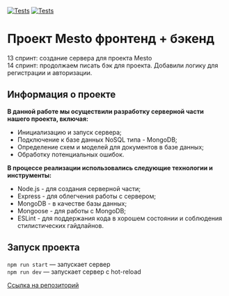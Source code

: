 [![Tests](../../actions/workflows/tests-13-sprint.yml/badge.svg)](../../actions/workflows/tests-13-sprint.yml) [![Tests](../../actions/workflows/tests-14-sprint.yml/badge.svg)](../../actions/workflows/tests-14-sprint.yml)
# Проект Mesto фронтенд + бэкенд

13 спринт: создание сервера для проекта Mesto    
14 спринт: продолжаем писать бэк для проекта. Добавили логику для регистрации и авторизации.
## Информация о проекте
**В данной работе мы осуществили разработку серверной части нашего проекта, включая:**
* Инициализацию и запуск сервера;  
* Подключение к базе данных NoSQL типа - MongoDB;  
* Определение схем и моделей для документов в базе данных;   
* Обработку потенциальных ошибок.  

**В процессе реализации использовались следующие технологии и инструменты:**
* Node.js - для создания серверной части;   
* Express - для облегчения работы с сервером;   
* MongoDB - в качестве базы данных;   
* Mongoose - для работы с MongoDB;   
* ESLint - для поддержания кода в хорошем состоянии и соблюдения стилистических гайдлайнов.   

## Запуск проекта

`npm run start` — запускает сервер   
`npm run dev` — запускает сервер с hot-reload

[Ссылка на репозиторий](https://github.com/Olpom/express-mesto-gha.git)

